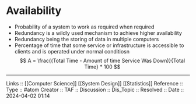 # Availability

- Probability of a system to work as required when required
- Redundancy is a wildly used mechanism to achieve higher availability
- Redundancy being the storing of data in multiple computers
- Percentage of time that some service or infrastructure is accessible to clients and is operated under normal conditiosn
$$
A = \frac{(Total Time - Amount of time Service Was Down)}{Total Time} * 100
$$
---
Links :: [[Computer Science]] [[System Design]] [[Statistics]]
Reference ::
Type :: #atom
Creator ::
TAF ::
Discussion ::
Dis_Topic :: 
Resolved ::
Date :: 2024-04-02 01:14
